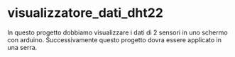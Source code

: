 # visualizzatore_dati_dht22
In questo progetto dobbiamo visualizzare i dati di 2 sensori in uno schermo con arduino. Successivamente questo progetto dovra essere applicato in una serra.
